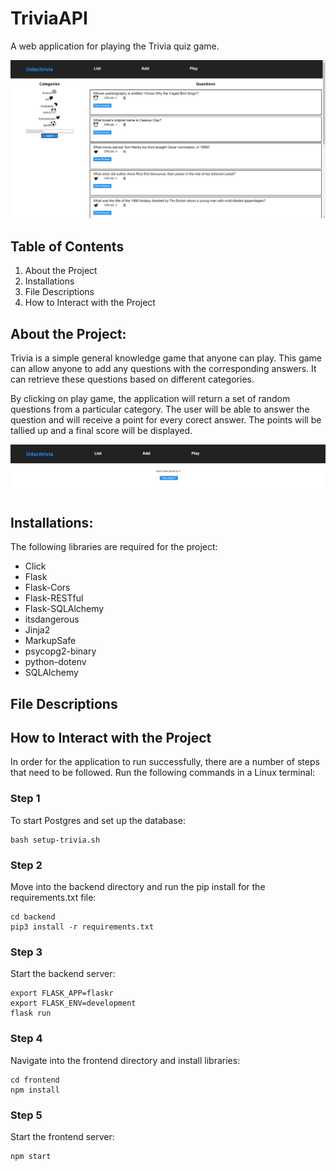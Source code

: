 # TriviaAPI
A web application for playing the Trivia quiz game. 

![Trivia Home Page](./Screenshots/Trivia%20Home%20Page.jpg)

## Table of Contents

1. About the Project
2. Installations
3. File Descriptions
4. How to Interact with the Project

## About the Project:

Trivia is a simple general knowledge game that anyone can play. This game can allow anyone to add any questions with the corresponding answers. It can retrieve these questions based on different categories. 

By clicking on play game, the application will return a set of random questions from a particular category. The user will be able to answer the question and will receive a point for every corect answer. The points will be tallied up and a final score will be displayed.

![Trivia Play](./Screenshots/Trivia%20Play.jpg)

## Installations:
The following libraries are required for the project: 
- Click
- Flask
- Flask-Cors
- Flask-RESTful
- Flask-SQLAlchemy
- itsdangerous
- Jinja2
- MarkupSafe
- psycopg2-binary
- python-dotenv
- SQLAlchemy

## File Descriptions

## How to Interact with the Project

In order for the application to run successfully, there are a number of steps that need to be followed. Run the following commands in a Linux terminal:

### Step 1
To start Postgres and set up the database:
```
bash setup-trivia.sh
```

### Step 2
Move into the backend directory and run the pip install for the requirements.txt file:
```
cd backend
pip3 install -r requirements.txt
```

### Step 3 
Start the backend server:
```
export FLASK_APP=flaskr
export FLASK_ENV=development
flask run
```

### Step 4 
Navigate into the frontend directory and install libraries:
```
cd frontend
npm install
```

### Step 5 
Start the frontend server:
```
npm start
```



